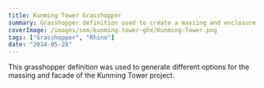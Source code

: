 ```yaml
---
title: Kunming Tower Grasshopper
summary: Grasshopper definition used to create a massing and enclosure model for the Kunming Tower project
coverImage: /images/som/kunming-tower-ghx/Kunming-Tower.png
tags: ["Grasshopper", "Rhino"]
date: "2014-05-28"
---
```


This grasshopper definition was used to generate different options for the massing and facade of the Kunming Tower project.
